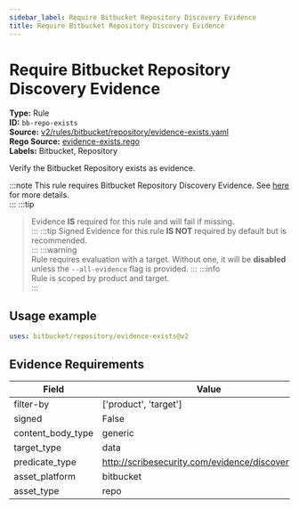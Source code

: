 ```yaml
---
sidebar_label: Require Bitbucket Repository Discovery Evidence
title: Require Bitbucket Repository Discovery Evidence
---  
```

# Require Bitbucket Repository Discovery Evidence  
**Type:** Rule  
**ID:** `bb-repo-exists`  
**Source:** [v2/rules/bitbucket/repository/evidence-exists.yaml](https://github.com/scribe-public/sample-policies/blob/main/v2/rules/bitbucket/repository/evidence-exists.yaml)  
**Rego Source:** [evidence-exists.rego](https://github.com/scribe-public/sample-policies/blob/main/v2/rules/bitbucket/repository/evidence-exists.rego)  
**Labels:** Bitbucket, Repository  

Verify the Bitbucket Repository exists as evidence.

:::note 
This rule requires Bitbucket Repository Discovery Evidence. See [here](/docs/platforms/discover#bitbucket-discovery) for more details.  
::: 
:::tip 
> Evidence **IS** required for this rule and will fail if missing.  
::: 
:::tip 
Signed Evidence for this rule **IS NOT** required by default but is recommended.  
::: 
:::warning  
Rule requires evaluation with a target. Without one, it will be **disabled** unless the `--all-evidence` flag is provided.
::: 
:::info  
Rule is scoped by product and target.  
:::  

## Usage example

```yaml
uses: bitbucket/repository/evidence-exists@v2
```

## Evidence Requirements  
| Field | Value |
|-------|-------|
| filter-by | ['product', 'target'] |
| signed | False |
| content_body_type | generic |
| target_type | data |
| predicate_type | http://scribesecurity.com/evidence/discovery/v0.1 |
| asset_platform | bitbucket |
| asset_type | repo |

